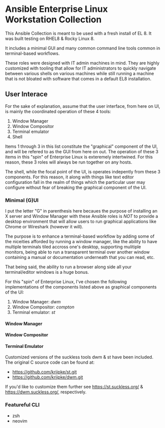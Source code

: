 # Ansible Enterprise Linux Workstation Collection

This Ansible Collection is meant to be used with a fresh install of EL 8. It was built testing on RHEL8 & Rocky Linux 8.

It includes a minimal GUI and many common command line tools common in terminal-based workflows.

These roles were designed with IT admin machines in mind. They are highly customized with tooling that allow for IT administrators to quickly navigate between various shells on various machines while still running a machine that is not bloated with software that comes in a default EL8 installation.

## User Interace

For the sake of explanation, assume that the user interface, from here on UI, is mainly the coordinated operation of these 4 tools:

1. Window Manager
2. Window Compositor
3. Terminal emulator
4. Shell

Items 1 through 3 in this list constitute the "graphical" component of the UI, and will be refered to as the GUI from here on out. The operation of these 3 items in this "spin" of Enterprise Linux is exteremely intertwined. For this reason, these 3 roles will always be run together on any hosts.

The shell, while the focal point of the UI, is operates indepently from these 3 components. For this reason, it along with things like text editor configuration fall in the realm of things which the particular user may configure without fear of breaking the graphical component of the UI.

### Minimal (G)UI

I put the letter "G" in parenthesis here becaues the purpose of installing an X server and Window Manager with these Ansible roles is *NOT* to provide a desktop environment that will allow users to run graphical applications like Chrome or Wireshark (however it will).

The purpose is to enhance a terminal-based workflow by adding some of the niceities afforded by running a window manager, like the ability to have multiple terminals tiled accross one's desktop, supporting mulitiple monitors, being able to run a transparent terminal over another window containing a manual or documentation underneath that you can read, etc.

That being said, the ability to run a browser along side all your terminal/editor windows is a huge bonus.

For this "spin" of Enterprise Linux, I've chosen the following implementations of the components listed above as graphical components of the UI:

1. Window Manager: *dwm*
2. Window Compositor: *compton*
3. Terminal emulator: *st*

#### Window Manager
#### Window Compositor
#### Terminal Emulator

Customized versions of the suckless tools dwm & st have been included. The original C source code can be found at:

* https://github.com/kriipke/st.git
* https://github.com/kriipke/dwm.git

If you'd like to customize them further see https://st.suckless.org/ & https://dwm.suckless.org/, respectively.

### Featureful CLI

* zsh
* neovim
